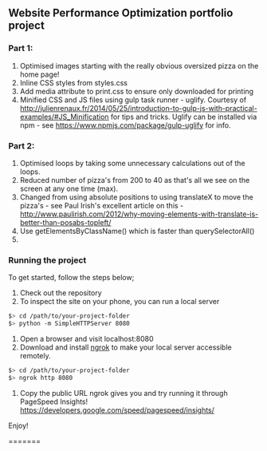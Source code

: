 
## Website Performance Optimization portfolio project

### Part 1: 

1. Optimised images starting with the really obvious oversized pizza on the home page!
2. Inline CSS styles from styles.css
3. Add media attribute to print.css to ensure only downloaded for printing
4. Minified CSS and JS files using gulp task runner - uglify. Courtesy of http://julienrenaux.fr/2014/05/25/introduction-to-gulp-js-with-practical-examples/#JS_Minification for tips and tricks. Uglify can be installed via npm - see https://www.npmjs.com/package/gulp-uglify for info.

### Part 2: 

1. Optimised loops by taking some unnecessary calculations out of the loops.
2. Reduced number of pizza's from 200 to 40 as that's all we see on the screen at any one time (max).
3. Changed from using absolute positions to using translateX to move the pizza's - see Paul Irish's excellent article on this - http://www.paulirish.com/2012/why-moving-elements-with-translate-is-better-than-posabs-topleft/
4. Use getElementsByClassName() which is faster than querySelectorAll()
5. 

### Running the project
To get started, follow the steps below;

1. Check out the repository
1. To inspect the site on your phone, you can run a local server

  ```bash
  $> cd /path/to/your-project-folder
  $> python -m SimpleHTTPServer 8080
  ```

1. Open a browser and visit localhost:8080
1. Download and install [ngrok](https://ngrok.com/) to make your local server accessible remotely.

  ``` bash
  $> cd /path/to/your-project-folder
  $> ngrok http 8080
  ```

1. Copy the public URL ngrok gives you and try running it through PageSpeed Insights! https://developers.google.com/speed/pagespeed/insights/

Enjoy!

=======
